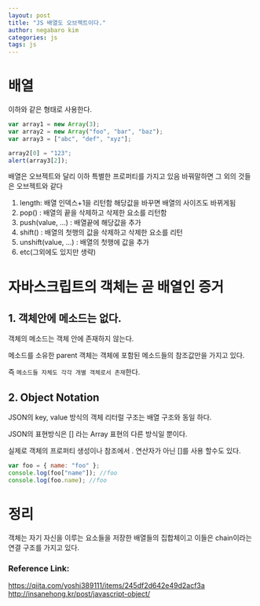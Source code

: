 ```yaml
---
layout: post
title: "JS 배열도 오브젝트이다."
author: negabaro kim
categories: js
tags: js
---
```


# 배열

이하와 같은 형태로 사용한다.

```js
var array1 = new Array(3);
var array2 = new Array("foo", "bar", "baz");
var array3 = ["abc", "def", "xyz"];

array2[0] = "123";
alert(array3[2]);
```

배열은 오브젝트와 달리 이하 특별한 프로퍼티를 가지고 있음
바꿔말하면 그 외의 것들은 오브젝트와 같다

1. length: 배열 인덱스+1을 리턴함 해당값을 바꾸면 배열의 사이즈도 바뀌게됨
2. pop() : 배열의 끝을 삭제하고 삭제한 요소를 리턴함
3. push(value, ...) : 배열끝에 해당값을 추가
4. shift() : 배열의 첫행의 값을 삭제하고 삭제한 요소를 리턴
5. unshift(value, ...) : 배열의 첫행에 값을 추가
6. etc(그외에도 있지만 생략)

# 자바스크립트의 객체는 곧 배열인 증거

## 1. 객체안에 메소드는 없다.

객체의 메소드는 객체 안에 존재하지 않는다.

메소드를 소유한 parent 객체는 객체에 포함된 메소드들의 참조값만을 가지고 있다.

즉 `메소드들 자체도 각각 개별 객체로서 존재`한다.

## 2. Object Notation

JSON의 key, value 방식의 객체 리터럴 구조는 배열 구조와 동일 하다.

JSON의 표현방식은 [] 라는 Array 표현의 다른 방식일 뿐이다.

실제로 객체의 프로퍼티 생성이나 참조에서 . 연산자가 아닌 []를 사용 할수도 있다.

```js
var foo = { name: "foo" };
console.log(foo["name"]); //foo
console.log(foo.name); //foo
```

# 정리

객체는 자기 자신을 이루는 요소들을 저장한 배열들의 집합체이고 이들은 chain이라는 연결 구조를 가지고 있다.

### Reference Link:

https://qiita.com/yoshi389111/items/245df2d642e49d2acf3a
http://insanehong.kr/post/javascript-object/
